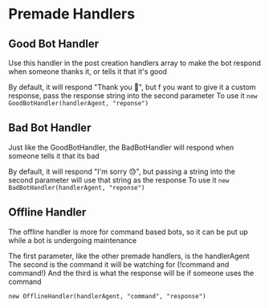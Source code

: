 # Premade Handlers

## Good Bot Handler
Use this handler in the post creation handlers array to make the bot respond when someone thanks it, or tells it that it's good

By default, it will respond "Thank you 🥹", but f you want to give it a custom response, pass the response string into the second parameter
To use it
`new GoodBotHandler(handlerAgent, "reponse")`

## Bad Bot Handler
Just like the GoodBotHandler, the BadBotHandler will respond when someone tells it that its bad

By default, it will respond "I'm sorry 😓", but passing a string into the second parameter will use that string as the response
To use it
`new BadBotHandler(handlerAgent, "reponse")`

## Offline Handler
The offline handler is more for command based bots, so it can be put up while a bot is undergoing maintenance 

The first parameter, like the other premade handlers, is the handlerAgent
The second is the command it will be watching for (!command and command!)
And the third is what the response will be if someone uses the command

`new OfflineHandler(handlerAgent, "command", "response")`